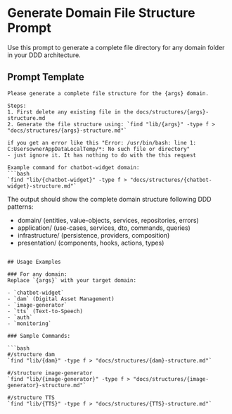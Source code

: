 # Generate Domain File Structure Prompt

Use this prompt to generate a complete file directory for any domain folder in your DDD architecture.

## Prompt Template

```
Please generate a complete file structure for the {args} domain.

Steps:
1. First delete any existing file in the docs/structures/{args}-structure.md
2. Generate the file structure using: `find "lib/{args}" -type f > "docs/structures/{args}-structure.md"`

if you get an error like this "Error: /usr/bin/bash: line 1: C:UsersownerAppDataLocalTemp/*: No such file or directory"
- just ignore it. It has nothing to do with the this request

Example command for chatbot-widget domain:
```bash
`find "lib/{chatbot-widget}" -type f > "docs/structures/{chatbot-widget}-structure.md"`
```

The output should show the complete domain structure following DDD patterns:
- domain/ (entities, value-objects, services, repositories, errors)
- application/ (use-cases, services, dto, commands, queries)
- infrastructure/ (persistence, providers, composition)
- presentation/ (components, hooks, actions, types)
```

## Usage Examples

### For any domain:
Replace `{args}` with your target domain:

- `chatbot-widget`
- `dam` (Digital Asset Management)
- `image-generator`
- `tts` (Text-to-Speech)
- `auth`
- `monitoring`

### Sample Commands:

```bash
#/structure dam
`find "lib/{dam}" -type f > "docs/structures/{dam}-structure.md"`

#/structure image-generator
`find "lib/{image-generator}" -type f > "docs/structures/{image-generator}-structure.md"`

#/structure TTS
`find "lib/{TTS}" -type f > "docs/structures/{TTS}-structure.md"`
```